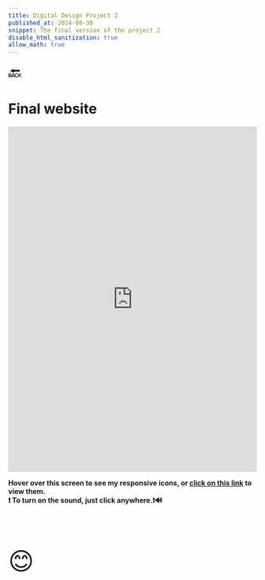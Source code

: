```yaml
---
title: Digital Design Project 2
published_at: 2024-08-30
snippet: The final version of the project 2
disable_html_sanitization: true
allow_math: true
---
```



<a href="https://julienoh000-dms1-blog-83.deno.dev/" style="text-decoration: none; color: black;"><span style="font-size: 30px;">🔙</span></a>


# Final website


<iframe src="https://julienoh000.github.io/myicons/" width="100%" height="700px" frameborder="0"></iframe>

**Hover over this screen to see my responsive icons, or <a href="https://julienoh000.github.io/myicons/">click on this link</a> to view them. <br> ❗ To turn on the sound, just click anywhere.❗🔊**



<br>
<br>
<br>


<span style="font-size: 50px;">😊</span>